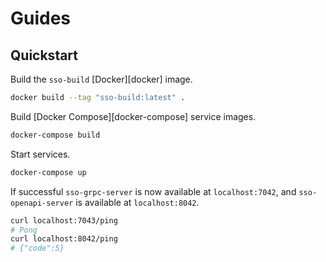 # Guides

## Quickstart

Build the `sso-build` [Docker][docker] image.

```bash
docker build --tag "sso-build:latest" .
```

Build [Docker Compose][docker-compose] service images.

```bash
docker-compose build
```

Start services.

```bash
docker-compose up
```

If successful `sso-grpc-server` is now available at `localhost:7042`, and `sso-openapi-server` is available at `localhost:8042`.

```bash
curl localhost:7043/ping
# Pong
curl localhost:8042/ping
# {"code":5}
```
